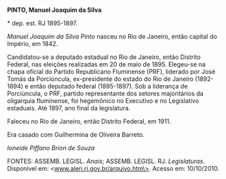 **PINTO, Manuel Joaquim da Silva**

\* dep. est. RJ 1895-1897.

*Manuel Joaquim da Silva Pinto* nasceu no Rio de Janeiro, então capital
do Império, em 1842.

Candidatou-se a deputado estadual no Rio de Janeiro, então Distrito
Federal, nas eleições realizadas em 20 de maio de 1895. Elegeu-se na
chapa oficial do Partido Republicano Fluminense (PRF), liderado por José
Tomás da Porciúncula, ex-presidente do estado do Rio de Janeiro
(1892-1894) e então deputado federal (1895-1897). Sob a liderança de
Porciúncula, o PRF, partido representante dos setores majoritários da
oligarquia fluminense, foi hegemônico no Executivo e no Legislativo
estaduais. Até 1897, ano final da legislatura.

Faleceu no Rio de Janeiro, então Distrito Federal, em 1911.

Era casado com Guilhermina de Oliveira Barreto.

*Ioneide Piffano Brion de Souza*

FONTES: ASSEMB. LEGISL. *Anais*; ASSEMB. LEGISL. RJ. *Legislaturas*.
Disponível em: \<www.alerj.rj.gov.br/arquivo.htm\>. Acesso em:
10/10/2010.
